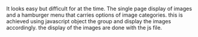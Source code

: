It looks easy but difficult for at the time. The single page display of images and a hamburger menu that carries options of image categories. this is achieved using javascript object the group and display the images accordingly. the display of the images are done with the js file.